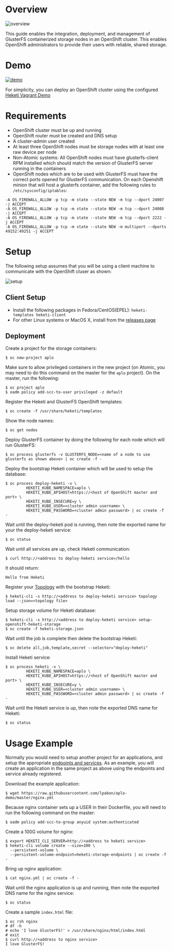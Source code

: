 # Overview

![overview](https://github.com/cloud-tools/heketi/wiki/images/aplo_arch.png)

This guide enables the integration, deployment, and management of GlusterFS containerized storage nodes in an OpenShift cluster.  This enables OpenShift administrators to provide their users with reliable, shared storage.

# Demo
[![demo](https://github.com/cloud-tools/heketi/wiki/images/aplo_demo.png)](https://asciinema.org/a/50531)

For simplicity, you can deploy an OpenShift cluster using the configured [Heketi Vagrant Demo](https://github.com/heketi/vagrant-heketi)

# Requirements

* OpenShift cluster must be up and running
* OpenShift router must be created and DNS setup
* A cluster-admin user created
* At least three OpenShift nodes must be storage nodes with at least one raw device per node
* Non-Atomic systems: All OpenShift nodes must have glusterfs-client RPM installed which should match the version of GlusterFS server running in the containers
* OpenShift nodes which are to be used with GlusterFS must have the correct ports opened for GlusterFS communication. On each Openshift minion that will host a glusterfs container, add the following rules to `/etc/sysconfig/iptables`:

```
-A OS_FIREWALL_ALLOW -p tcp -m state --state NEW -m tcp --dport 24007 -j ACCEPT
-A OS_FIREWALL_ALLOW -p tcp -m state --state NEW -m tcp --dport 24008 -j ACCEPT
-A OS_FIREWALL_ALLOW -p tcp -m state --state NEW -m tcp --dport 2222 -j ACCEPT
-A OS_FIREWALL_ALLOW -p tcp -m state --state NEW -m multiport --dports 49152:49251 -j ACCEPT
```

# Setup
The following setup assumes that you will be using a client machine to communicate with the OpenShift cluser as shown:

![setup](https://github.com/cloud-tools/heketi/wiki/images/aplo_install.png)

## Client Setup
* Install the following packages in Fedora/CentOS(EPEL): `heketi-templates heketi-client`
* For other Linux systems or MacOS X, install from the [releases page](https://github.com/cloud-tools/heketi/releases/tag/v2.0.6)

## Deployment

Create a project for the storage containers:

```
$ oc new-project aplo
```

Make sure to allow privileged containers in the new project (on Atomic, you may need to do this command on the master for the `aplo` project). On the master, run the following:

```
$ oc project aplo
$ oadm policy add-scc-to-user privileged -z default
```

Register the Heketi and GlusterFS OpenShift templates:

```
$ oc create -f /usr/share/heketi/templates
```

Show the node names:

```
$ oc get nodes
```

Deploy GlusterFS container by doing the following for each node which will run GlusterFS:

```
$ oc process glusterfs -v GLUSTERFS_NODE=<name of a node to use glusterfs as shown above> | oc create -f -
```

Deploy the bootstrap Heketi container which will be used to setup the database:

```
$ oc process deploy-heketi -v \
         HEKETI_KUBE_NAMESPACE=aplo \
         HEKETI_KUBE_APIHOST=https://<host of OpenShift master and port> \
         HEKETI_KUBE_INSECURE=y \
         HEKETI_KUBE_USER=<cluster admin username> \
         HEKETI_KUBE_PASSWORD=<cluster admin password> | oc create -f -
```

Wait until the deploy-heketi pod is running, then note the exported name for your the deploy-heketi service:

```
$ oc status
```

Wait until all services are up, check Heketi communication:

```
$ curl http://<address to deploy-heketi service>/hello
```

It should return:

```
Hello from Heketi
```

Register your [Topology](./topology.md) with the bootstrap Heketi:

```
$ heketi-cli -s http://<address to deploy-heketi service> topology load --json=<topology file>
```

Setup storage volume for Heketi database:

```
$ heketi-cli -s http://<address to deploy-heketi service> setup-openshift-heketi-storage
$ oc create -f heketi-storage.json
```

Wait until the job is complete then delete the bootstrap Heketi:

```
$ oc delete all,job,template,secret --selector="deploy-heketi"
```

Install Heketi service:

```
$ oc process heketi -v \
         HEKETI_KUBE_NAMESPACE=aplo \
         HEKETI_KUBE_APIHOST=https://<host of OpenShift master and port> \
         HEKETI_KUBE_INSECURE=y \
         HEKETI_KUBE_USER=<cluster admin username> \
         HEKETI_KUBE_PASSWORD=<cluster admin password> | oc create -f -
```

Wait until the Heketi service is up, then note the exported DNS name for Heketi:

```
$ oc status
```

# Usage Example

Normally you would need to setup another project for an applications, and setup the appropriate [endpoints and services](https://github.com/kubernetes/kubernetes/tree/master/examples/glusterfs).  As an example, you will create an application in the same project as above using the endpoints and service already registered.

Download the example application:

```
$ wget https://raw.githubusercontent.com/lpabon/aplo-demo/master/nginx.yml
```

Because nginx container sets up a USER in their Dockerfile, you will need to run the following command on the master:

```
$ oadm policy add-scc-to-group anyuid system:authenticated
```

Create a 100G volume for nginx:

```
$ export HEKETI_CLI_SERVER=http://<address to heketi service>
$ heketi-cli volume create --size=100 \
  --persistent-volume \
  --persistent-volume-endpoint=heketi-storage-endpoints | oc create -f -
```

Bring up nginx application:

```
$ cat nginx.yml | oc create -f -
```

Wait until the nginx application is up and running, then note the exported DNS name for the nginx service:

```
$ oc status
```

Create a sample `index.html` file:

```
$ oc rsh nginx
# df -h
# echo 'I love GlusterFS!' > /usr/share/nginx/html/index.html
# exit
$ curl http://<address to nginx service>
I love GlusterFS!
```

